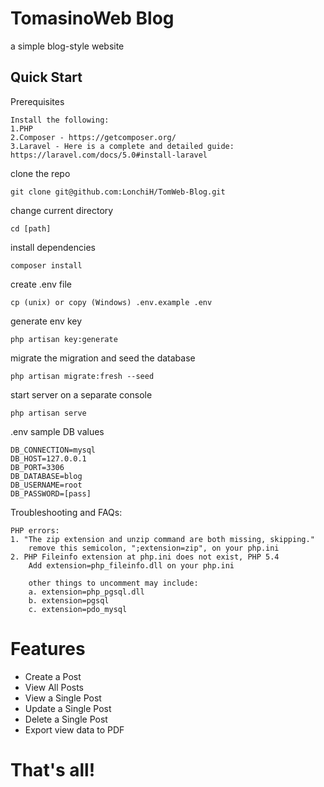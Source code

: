 # TomasinoWeb Blog
a simple blog-style website

## Quick Start 
Prerequisites
```
Install the following:
1.PHP
2.Composer - https://getcomposer.org/
3.Laravel - Here is a complete and detailed guide: https://laravel.com/docs/5.0#install-laravel
```
clone the repo
```
git clone git@github.com:LonchiH/TomWeb-Blog.git
```
change current directory

```
cd [path]
```
install dependencies
```
composer install
````
create .env file
```
cp (unix) or copy (Windows) .env.example .env
```
generate env key
```
php artisan key:generate
```
migrate the migration and seed the database
```
php artisan migrate:fresh --seed
```
start server on a separate console
```
php artisan serve
```
.env sample DB values
```
DB_CONNECTION=mysql
DB_HOST=127.0.0.1
DB_PORT=3306
DB_DATABASE=blog
DB_USERNAME=root
DB_PASSWORD=[pass]
```
Troubleshooting and FAQs:
```
PHP errors:
1. "The zip extension and unzip command are both missing, skipping." 
    remove this semicolon, ";extension=zip", on your php.ini
2. PHP Fileinfo extension at php.ini does not exist, PHP 5.4
    Add extension=php_fileinfo.dll on your php.ini

    other things to uncomment may include:
    a. extension=php_pgsql.dll
    b. extension=pgsql
    c. extension=pdo_mysql
```

# Features

- Create a Post
- View All Posts
- View a Single Post
- Update a Single Post
- Delete a Single Post
- Export view data to PDF


# That's all!



